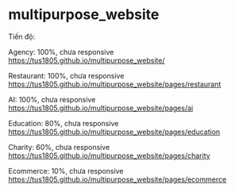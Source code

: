 # multipurpose_website
Tiến độ: 

Agency: 100%, chưa responsive 
https://tus1805.github.io/multipurpose_website/

Restaurant: 100%, chưa responsive 
https://tus1805.github.io/multipurpose_website/pages/restaurant

AI: 100%, chưa responsive 
https://tus1805.github.io/multipurpose_website/pages/ai

Education: 80%, chưa responsive 
https://tus1805.github.io/multipurpose_website/pages/education

Charity: 60%, chưa responsive 
https://tus1805.github.io/multipurpose_website/pages/charity

Ecommerce: 10%, chưa responsive 
https://tus1805.github.io/multipurpose_website/pages/ecommerce

